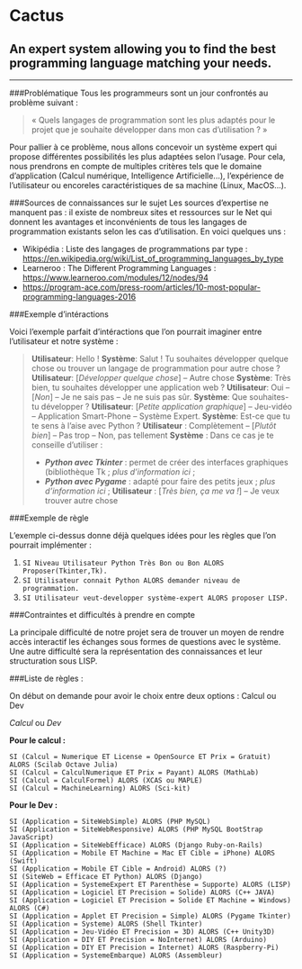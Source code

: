 # Cactus
## An expert system allowing you to find the best programming language matching your needs.
----------
###Problématique
Tous les programmeurs sont un jour confrontés au problème suivant :
>« Quels langages de programmation sont les plus adaptés pour le projet
> que je souhaite développer dans mon cas d’utilisation ? »





Pour pallier à ce problème, nous allons concevoir un système expert qui propose différentes possibilités les plus adaptées selon l’usage.
Pour cela, nous prendrons en compte de multiples critères tels que le domaine d’application (Calcul numérique, Intelligence Artificielle...), l’expérience de l’utilisateur ou encoreles caractéristiques de sa machine (Linux, MacOS...).

###Sources de connaissances sur le sujet
Les sources d’expertise ne manquent pas : il existe de nombreux sites et ressources sur le Net qui donnent les avantages et inconvénients de tous les langages de programmation existants selon les cas d’utilisation. En voici quelques uns :
 - Wikipédia : Liste des langages de programmations par type : https://en.wikipedia.org/wiki/List_of_programming_languages_by_type
 - Learneroo : The Different Programming Languages : https://www.learneroo.com/modules/12/nodes/94
 - https://program-ace.com/press-room/articles/10-most-popular-programming-languages-2016

###Exemple d’intéractions

Voici l’exemple parfait d’intéractions que l’on pourrait imaginer entre l’utilisateur et
notre système :

>**Utilisateur**: Hello !
>**Système**: Salut ! Tu souhaites développer quelque chose ou trouver un langage de programmation pour autre chose ?
>**Utilisateur**: [*Développer quelque chose*] – Autre chose
>**Système**: Très bien, tu souhaites développer une application web ?
>**Utilisateur**: Oui – [*Non*] – Je ne sais pas – Je ne suis pas sûr.
>**Système**: Que souhaites-tu développer ?
>**Utilisateur**: [*Petite application graphique*] – Jeu-vidéo – Application Smart-Phone
>– Système Expert.
>**Système**: Est-ce que tu te sens à l’aise avec Python ?
>**Utilisateur** : Complètement – [*Plutôt bien*] – Pas trop – Non, pas tellement
>**Système** : Dans ce cas je te conseille d’utiliser :
>- ***Python avec Tkinter*** : permet de créer des interfaces graphiques (bibliothèque Tk ; *plus d’information ici* ;
>- ***Python avec Pygame*** : adapté pour faire des petits jeux ; *plus d’information ici* ;
>**Utilisateur** : [*Très bien, ça me va !*] – Je veux trouver autre chose

###Exemple de règle

L’exemple ci-dessus donne déjà quelques idées pour les règles que l’on pourrait implémenter :
  1. `SI Niveau Utilisateur Python Très Bon ou Bon ALORS Proposer(Tkinter,Tk).`
  2. `SI Utilisateur connait Python ALORS demander niveau de programmation.`
  3. `SI Utilisateur veut-developper système-expert ALORS proposer LISP.`

###Contraintes et difficultés à prendre en compte

La principale difficulté de notre projet sera de trouver un moyen de rendre accès interactif les échanges sous formes de questions avec le système. Une autre difficulté sera la représentation des connaissances et leur structuration sous LISP.

###Liste de règles :

On début on demande pour avoir le choix entre deux options : Calcul ou Dev

*Calcul* ou *Dev*

**Pour le calcul :**
```
SI (Calcul = Numerique ET License = OpenSource ET Prix = Gratuit) ALORS (Scilab Octave Julia)
SI (Calcul = CalculNumerique ET Prix = Payant) ALORS (MathLab)
SI (Calcul = CalculFormel) ALORS (XCAS ou MAPLE)
SI (Calcul = MachineLearning) ALORS (Sci-kit)
```
**Pour le Dev :**
```
SI (Application = SiteWebSimple) ALORS (PHP MySQL)
SI (Application = SiteWebResponsive) ALORS (PHP MySQL BootStrap JavaScript)
SI (Application = SiteWebEfficace) ALORS (Django Ruby-on-Rails)
SI (Application = Mobile ET Machine = Mac ET Cible = iPhone) ALORS (Swift)
SI (Application = Mobile ET Cible = Android) ALORS (?)
SI (SiteWeb = Efficace ET Python) ALORS (Django)
SI (Application = SystemeExpert ET Parenthèse = Supporte) ALORS (LISP)
SI (Application = Logiciel ET Precision = Solide) ALORS (C++ JAVA)
SI (Application = Logiciel ET Precision = Solide ET Machine = Windows) ALORS (C#)
SI (Application = Applet ET Precision = Simple) ALORS (Pygame Tkinter)
SI (Application = Systeme) ALORS (Shell Tkinter)
SI (Application = Jeu-Vidéo ET Precision = 3D) ALORS (C++ Unity3D)
SI (Application = DIY ET Precision = NoInternet) ALORS (Arduino)
SI (Application = DIY ET Precision = Internet) ALORS (Raspberry-Pi)
SI (Application = SystemeEmbarque) ALORS (Assembleur)
```
